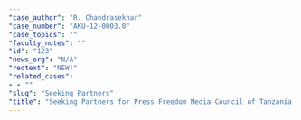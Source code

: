 ```yaml
---
"case_author": "R. Chandrasekhar"
"case_number": "AKU-12-0003.0"
"case_topics": ""
"faculty_notes": ""
"id": "123"
"news_org": "N/A"
"redtext": "NEW!"
"related_cases":
- - ""
"slug": "Seeking Partners"
"title": "Seeking Partners for Press Freedom Media Council of Tanzania and DEFIR"
---
```

